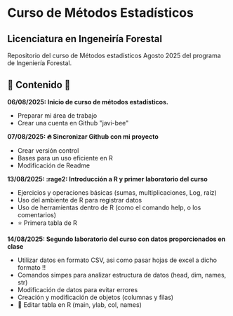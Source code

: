 # Curso de Métodos Estadísticos
## Licenciatura en Ingeneiría Forestal

Repositorio del curso de Métodos estadísticos Agosto 2025 del programa de Ingeniería Forestal.

## :seedling: Contenido :seedling:

**06/08/2025: Inicio de curso de métodos estadísticos.** 
  + Preparar mi área de trabajo
  + Crear una cuenta en Github "javi-bee"
  
**07/08/2025: :fire: Sincronizar Github con mi proyecto**
  + Crear versión control
  + Bases para un uso eficiente en R
  + Modificación de Readme

**13/08/2025: :rage2: Introducción a R y primer laboratorio del curso**
  + Ejercicios y operaciones básicas (sumas, multiplicaciones, Log, raíz)
  + Uso del ambiente de R para registrar datos
  + Uso de herramientas dentro de R (como el comando help, o los comentarios)
  + :star: Primera tabla de R
  
**14/08/2025: Segundo laboratorio del curso con datos proporcionados en clase**
  + Utilizar datos en formato CSV, asi como pasar hojas de excel a dicho formato :bangbang:
  + Comandos simpes para analizar estructura de datos (head, dim, names, str)
  + Modificación de datos para evitar errores
  + Creación y modificación de objetos (columnas y filas)
  + :muscle: Editar tabla en R (main, ylab, col, names)
  